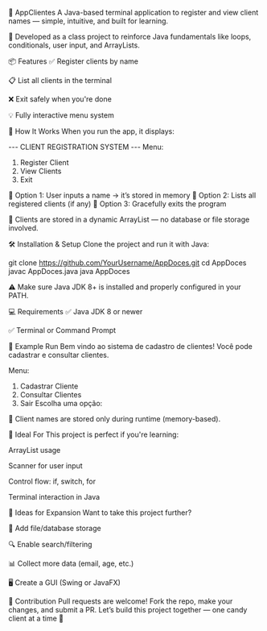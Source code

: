 👤 AppClientes
A Java-based terminal application to register and view client names — simple, intuitive, and built for learning.

📘 Developed as a class project to reinforce Java fundamentals like loops, conditionals, user input, and ArrayLists.

📦 Features
✅ Register clients by name

📋 List all clients in the terminal

❌ Exit safely when you're done

💡 Fully interactive menu system

🧠 How It Works
When you run the app, it displays:


--- CLIENT REGISTRATION SYSTEM ---
Menu:
1. Register Client
2. View Clients
3. Exit
   
🔹 Option 1: User inputs a name → it’s stored in memory
🔹 Option 2: Lists all registered clients (if any)
🔹 Option 3: Gracefully exits the program

📌 Clients are stored in a dynamic ArrayList<String> — no database or file storage involved.

🛠️ Installation & Setup
Clone the project and run it with Java:

git clone https://github.com/YourUsername/AppDoces.git
cd AppDoces
javac AppDoces.java
java AppDoces

⚠️ Make sure Java JDK 8+ is installed and properly configured in your PATH.

💻 Requirements
✅ Java JDK 8 or newer

✅ Terminal or Command Prompt

🧪 Example Run
Bem vindo ao sistema de cadastro de clientes!
Você pode cadastrar e consultar clientes.

Menu:
1. Cadastrar Cliente
2. Consultar Clientes
3. Sair
Escolha uma opção:

📝 Client names are stored only during runtime (memory-based).

🌱 Ideal For
This project is perfect if you're learning:

ArrayList usage

Scanner for user input

Control flow: if, switch, for

Terminal interaction in Java

🚀 Ideas for Expansion
Want to take this project further?

💾 Add file/database storage

🔍 Enable search/filtering

📊 Collect more data (email, age, etc.)

🖥️ Create a GUI (Swing or JavaFX)

🤝 Contribution
Pull requests are welcome! Fork the repo, make your changes, and submit a PR.
Let’s build this project together — one candy client at a time 🍭
